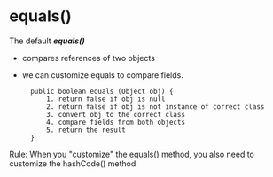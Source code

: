 # equals()

The default ***equals()***
- compares references of two objects
- we can customize equals to compare fields.

        public boolean equals (Object obj) {
            1. return false if obj is null
            2. return false if obj is not instance of correct class
            3. convert obj to the correct class
            4. compare fields from both objects
            5. return the result
        }

Rule: When you "customize" the equals() method, you also need to customize the hashCode() method